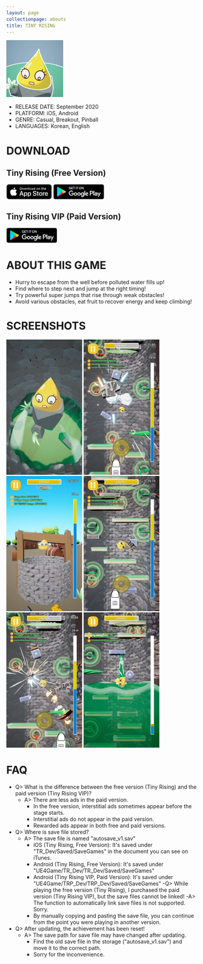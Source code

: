 ```yaml
---
layout: page
collectionpage: abouts
title: TINY RISING
---
```

![tinyrising_icon](./imgs/tinyrising_icon.png)

- RELEASE DATE: September 2020
- PLATFORM: iOS, Android
- GENRE: Casual, Breakout, Pinball
- LANGUAGES: Korean, English

# DOWNLOAD

## Tiny Rising (Free Version)

[![app_store_badge](./imgs/App-store-badge.png)](https://apps.apple.com/app/id1527502421)
[![google_play_badge](./imgs/google-play-badge.png)](https://play.google.com/store/apps/details?id=com.TSC.TinyRising)

## Tiny Rising VIP (Paid Version)

[![google_play_badge](./imgs/google-play-badge.png)](https://play.google.com/store/apps/details?id=com.TSC.TinyRisingP)

# ABOUT THIS GAME

- Hurry to escape from the well before polluted water fills up!
- Find where to step next and jump at the right timing!
- Try powerful super jumps that rise through weak obstacles!
- Avoid various obstacles, eat fruit to recover energy and keep climbing!

# SCREENSHOTS

![tinyrising_1](./imgs/tinyrising_01_global.jpg)
![tinyrising_2](./imgs/tinyrising_02_en.jpg)
![tinyrising_3](./imgs/tinyrising_03_en.jpg)
![tinyrising_4](./imgs/tinyrising_04_en.jpg)
![tinyrising_5](./imgs/tinyrising_05_en.jpg)
![tinyrising_6](./imgs/tinyrising_06_en.jpg)

# FAQ

- Q> What is the difference between the free version (Tiny Rising) and the paid version (Tiny Rising VIP)?
   - A> There are less ads in the paid version.
     - In the free version, interstitial ads sometimes appear before the stage starts.
     - Interstitial ads do not appear in the paid version.
     - Rewarded ads appear in both free and paid versions.
- Q> Where is save file stored?
  - A> The save file is named "autosave_v1.sav"
    - iOS (Tiny Rising, Free Version): It's saved under "TR_Dev/Saved/SaveGames" in the document you can see on iTunes.
    - Android (Tiny Rising, Free Version): It's saved under "UE4Game/TR_Dev/TR_Dev/Saved/SaveGames"
    - Android (Tiny Rising VIP, Paid Version): It's saved under "UE4Game/TRP_Dev/TRP_Dev/Saved/SaveGames"
-Q> While playing the free version (Tiny Rising), I purchased the paid version (Tiny Rising VIP), but the save files cannot be linked!
   -A> The function to automatically link save files is not supported. Sorry.
     - By manually copying and pasting the save file, you can continue from the point you were playing in another version.
- Q> After updating, the achievement has been reset!
  - A> The save path for save file may have changed after updating. 
    - Find the old save file in the storage ("autosave_v1.sav") and move it to the correct path.
    - Sorry for the inconvenience.
